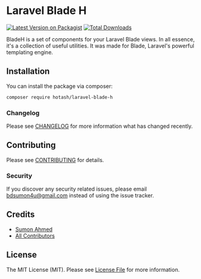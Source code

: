 # Laravel Blade H

[![Latest Version on Packagist](https://img.shields.io/packagist/v/hotash/laravel-blade-h.svg?style=flat-square)](https://packagist.org/packages/hotash/laravel-blade-h)
[![Total Downloads](https://img.shields.io/packagist/dt/hotash/laravel-blade-h.svg?style=flat-square)](https://packagist.org/packages/hotash/laravel-blade-h)

BladeH is a set of components for your Laravel Blade views. In all essence, it's a collection of useful utilities. It was made for Blade, Laravel's powerful templating engine.
## Installation

You can install the package via composer:

```bash
composer require hotash/laravel-blade-h
```

### Changelog

Please see [CHANGELOG](CHANGELOG.md) for more information what has changed recently.

## Contributing

Please see [CONTRIBUTING](CONTRIBUTING.md) for details.

### Security

If you discover any security related issues, please email bdsumon4u@gmail.com instead of using the issue tracker.

## Credits

- [Sumon Ahmed](https://github.com/hotashplanet)
- [All Contributors](../../contributors)

## License

The MIT License (MIT). Please see [License File](LICENSE.md) for more information.
